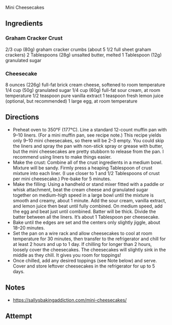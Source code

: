 Mini Cheesecakes

## Ingredients
### Graham Cracker Crust

2/3 cup (80g) graham cracker crumbs (about 5 1/2 full sheet graham crackers)
2 Tablespoons (28g) unsalted butter, melted
1 Tablespoon (12g) granulated sugar

### Cheesecake
8 ounces (226g) full-fat brick cream cheese, softened to room temperature
1/4 cup (50g) granulated sugar
1/4 cup (60g) full-fat sour cream, at room temperature
1/2 teaspoon pure vanilla extract
1 teaspoon fresh lemon juice (optional, but recommended)
1 large egg, at room temperature

## Directions
* Preheat oven to 350°F (177°C). Line a standard 12-count muffin pan with 9–10 liners. (For a mini muffin pan, see recipe note.) This recipe yields only 9–10 mini cheesecakes, so there will be 2–3 empty. You could skip the liners and spray the pan with non-stick spray or grease with butter, but the mini cheesecakes are pretty stubborn to release from the pan. I recommend using liners to make things easier.
* Make the crust: Combine all of the crust ingredients in a medium bowl. Mixture will be sandy. Firmly press a heaping Tablespoon of crust mixture into each liner. (I use closer to 1 and 1/2 Tablespoons of crust per mini cheesecake.) Pre-bake for 5 minutes.
* Make the filling: Using a handheld or stand mixer fitted with a paddle or whisk attachment, beat the cream cheese and granulated sugar together on medium-high speed in a large bowl until the mixture is smooth and creamy, about 1 minute. Add the sour cream, vanilla extract, and lemon juice then beat until fully combined. On medium speed, add the egg and beat just until combined. Batter will be thick. Divide the batter between all the liners. It’s about 1 Tablespoon per cheesecake.
* Bake until the edges are set and the centers only slightly jiggle, about 18–20 minutes.
* Set the pan on a wire rack and allow cheesecakes to cool at room temperature for 30 minutes, then transfer to the refrigerator and chill for at least 2 hours and up to 1 day. If chilling for longer than 2 hours, loosely cover the cheesecakes. The cheesecakes will slightly sink in the middle as they chill. It gives you room for toppings!
* Once chilled, add any desired toppings (see Note below) and serve. Cover and store leftover cheesecakes in the refrigerator for up to 5 days.

## Notes
* https://sallysbakingaddiction.com/mini-cheesecakes/

## Attempt
